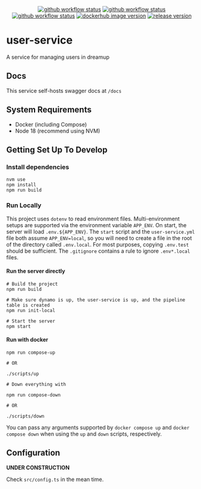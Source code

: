 <p align="center">
  <a href="https://github.com/dreamup-ai/user-service/actions/workflows/dockerhub-build-push.yml"><img src="https://img.shields.io/github/actions/workflow/status/dreamup-ai/user-service/dockerhub-build-push.yml?label=dockerhub-build-push&logo=github&style=plastic" alt="github workflow status"></a>
  <a href="https://github.com/dreamup-ai/user-service/actions/workflows/dockerhub-description.yml"><img src="https://img.shields.io/github/actions/workflow/status/dreamup-ai/user-service/dockerhub-description.yml?label=dockerhub-readme&logo=github&style=plastic" alt="github workflow status"></a>
  <a href="https://github.com/dreamup-ai/user-service/actions/workflows/run-tests.yml"><img src="https://img.shields.io/github/actions/workflow/status/dreamup-ai/user-service/run-tests.yml?label=run-tests&logo=github&style=plastic" alt="github workflow status"></a>
  <a href="https://hub.docker.com/r/dreamupai/user-service"><img src="https://img.shields.io/docker/v/dreamupai/user-service?label=dockerhub&logo=docker&sort=date&style=plastic" alt="dockerhub image version"></a>
  <a href="https://github.com/dreamup-ai/user-service"><img src="https://img.shields.io/github/package-json/v/dreamup-ai/user-service?color=purple&label=release version&style=plastic" alt="release version"></a>
</p>

# user-service
A service for managing users in dreamup

## Docs

This service self-hosts swagger docs at `/docs`

## System Requirements

- Docker (including Compose)
- Node 18 (recommend using NVM)

## Getting Set Up To Develop

### Install dependencies

```shell
nvm use
npm install
npm run build
```

### Run Locally

This project uses `dotenv` to read environment files. Multi-environment setups are supported via the environment variable `APP_ENV`. On start, the server will load `.env.${APP_ENV}`. The `start` script and the `user-service.yml` file both assume `APP_ENV=local`, so you will need to create a file in the root of the directory called `.env.local`. For most purposes, copying `.env.test` should be sufficient. The `.gitignore` contains a rule to ignore `.env*.local` files.

#### Run the server directly

```shell
# Build the project
npm run build

# Make sure dynamo is up, the user-service is up, and the pipeline table is created
npm run init-local

# Start the server
npm start
```

#### Run with docker

```shell
npm run compose-up

# OR

./scripts/up

# Down everything with

npm run compose-down

# OR

./scripts/down
```

You can pass any arguments supported by `docker compose up` and `docker compose down` when using the `up` and `down` scripts, respectively.

## Configuration

**UNDER CONSTRUCTION**

Check `src/config.ts` in the mean time.